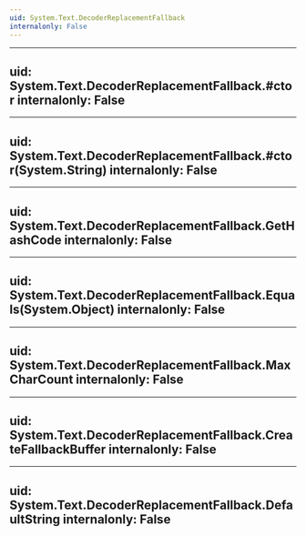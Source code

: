 ```yaml
---
uid: System.Text.DecoderReplacementFallback
internalonly: False
---
```


---
uid: System.Text.DecoderReplacementFallback.#ctor
internalonly: False
---

---
uid: System.Text.DecoderReplacementFallback.#ctor(System.String)
internalonly: False
---

---
uid: System.Text.DecoderReplacementFallback.GetHashCode
internalonly: False
---

---
uid: System.Text.DecoderReplacementFallback.Equals(System.Object)
internalonly: False
---

---
uid: System.Text.DecoderReplacementFallback.MaxCharCount
internalonly: False
---

---
uid: System.Text.DecoderReplacementFallback.CreateFallbackBuffer
internalonly: False
---

---
uid: System.Text.DecoderReplacementFallback.DefaultString
internalonly: False
---
